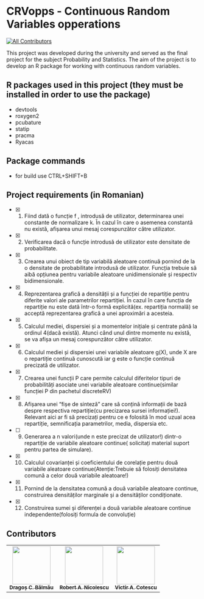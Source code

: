 # CRVopps - Continuous Random Variables opperations
[![All Contributors](https://img.shields.io/badge/all_contributors-3-orange.svg?style=flat-square)](#Contributors-)

This project was developed during the university and served as the final project for the subject Probability and Statistics. The aim of the project is to develop an R package for working with continuous random variables.

## R packages used in this project (they must be installed in order to use the package)

   - devtools
   - roxygen2
   - pcubature
   - statip
   - pracma
   - Ryacas

## Package commands

   - for build use CTRL+SHIFT+B
 
## Project requirements (in Romanian)

- [X] 1) Fiind dată o funcție f , introdusă de utilizator, determinarea unei constante de
normalizare k. Ȋn cazul ȋn care o asemenea constantă nu există, afișarea unui mesaj
corespunzător către utilizator.
- [X] 2) Verificarea dacă o funcție introdusă de utilizator este densitate de probabilitate.
- [X] 3) Crearea unui obiect de tip variabilă aleatoare continuă pornind de la o densitate de
probabilitate introdusă de utilizator. Funcția trebuie să aibă opțiunea pentru variabile
aleatoare unidimensionale și respectiv bidimensionale.
- [X] 4) Reprezentarea grafică a densității și a funcției de repartiție pentru diferite valori ale
parametrilor repartiției. Ȋn cazul ȋn care funcția de repartiție nu este dată ȋntr-o formă
explicită(ex. repartiția normală) se acceptă reprezentarea grafică a unei aproximări a
acesteia.
- [X] 5) Calculul mediei, dispersiei și a momentelor inițiale și centrate pȃnă la ordinul 4(dacă
există). Atunci cȃnd unul dintre momente nu există, se va afișa un mesaj
corespunzător către utilizator.
- [X] 6) Calculul mediei și dispersiei unei variabile aleatoare g(X), unde X are o repartiție
continuă cunoscută iar g este o funcție continuă precizată de utilizator.
- [x] 7) Crearea unei funcții P care permite calculul diferitelor tipuri de probabilități asociate
unei variabile aleatoare continue(similar funcției P din pachetul discreteRV)
- [X] 8) Afișarea unei “fișe de sinteză” care să conțină informații de bază despre respectiva
repartiție(cu precizarea sursei informației!). Relevant aici ar fi să precizați pentru ce e
folosită ȋn mod uzual acea repartiție, semnificația parametrilor, media, dispersia etc.
- [ ] 9) Generarea a n valori(unde n este precizat de utilizator!) dintr-o repartiție de variabile
aleatoare continue( solicitați material suport pentru partea de simulare).
- [X] 10) Calculul covarianței și coeficientului de corelație pentru două variabile aleatoare
continue(Atenție:Trebuie să folosiți densitatea comună a celor două variabile
aleatoare!)
- [X] 11) Pornind de la densitatea comună a două variabile aleatoare continue, construirea
densităților marginale și a densităților condiționate.
- [X] 12) Construirea sumei și diferenței a două variabile aleatoare continue
independente(folosiți formula de convoluție)

## Contributors

<table>
  <tr>
    <td align="center"><a href="https://github.com/DragosBalmau"><img src="https://avatars.githubusercontent.com/u/30263894?v=4?s=100" width="100px;" alt=""/><br /><sub><b>Dragoș C. Bălmău</b></sub></a></td>
    <td align="center"><a href="https://github.com/TIPYexe"><img src="https://avatars.githubusercontent.com/u/53595545?v=4?s=100" width="100px;" alt=""/><br /><sub><b>Robert A. Nicolescu</b></sub></a></td>
    <td align="center"><a href="https://github.com/VictorAndreiCotescu"><img src="https://avatars.githubusercontent.com/u/63092892?v=4?s=100" width="100px;" alt=""/><br /><sub><b>Victir A. Cotescu</b></sub></a></td>
  </tr>
</table>

